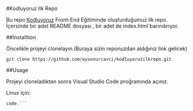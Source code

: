 #Kodluyoruz Ilk Repo

Bu repo [Kodluyoruz](https://www.kodluyoruz.org/) Front-End Eğitiminde oluşturduğumuz ilk repo. İçersinde bir adet README dosyası , bir adet de index.html barındırıyor.

##Installtion

Öncelikle projeyi clonelayın.(Buraya sizin reponuzdan aldığınız link gelicek)

`git clone https://github.com/aysenurcavci/kodluyoruzilkrepo.git`

##Usage

Projeyi cloneladıktan sonra Visual Studio Code proğramında açınız.

Linux için:

```cd kodluyoruzilkrepo 
code.```
